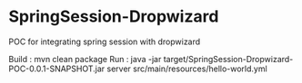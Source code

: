 # SpringSession-Dropwizard
POC for integrating spring session with dropwizard

Build : mvn clean package
Run : java -jar target/SpringSession-Dropwizard-POC-0.0.1-SNAPSHOT.jar server src/main/resources/hello-world.yml